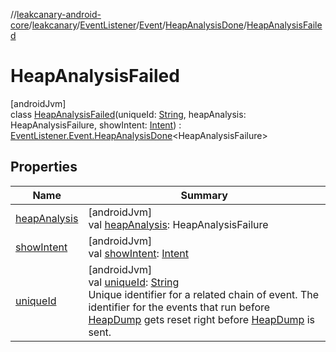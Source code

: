 //[leakcanary-android-core](../../../../../../index.md)/[leakcanary](../../../../index.md)/[EventListener](../../../index.md)/[Event](../../index.md)/[HeapAnalysisDone](../index.md)/[HeapAnalysisFailed](index.md)

# HeapAnalysisFailed

[androidJvm]\
class [HeapAnalysisFailed](index.md)(uniqueId: [String](https://kotlinlang.org/api/latest/jvm/stdlib/kotlin/-string/index.html), heapAnalysis: HeapAnalysisFailure, showIntent: [Intent](https://developer.android.com/reference/kotlin/android/content/Intent.html)) : [EventListener.Event.HeapAnalysisDone](../index.md)&lt;HeapAnalysisFailure&gt;

## Properties

| Name | Summary |
|---|---|
| [heapAnalysis](../heap-analysis.md) | [androidJvm]<br>val [heapAnalysis](../heap-analysis.md): HeapAnalysisFailure |
| [showIntent](../show-intent.md) | [androidJvm]<br>val [showIntent](../show-intent.md): [Intent](https://developer.android.com/reference/kotlin/android/content/Intent.html) |
| [uniqueId](../../unique-id.md) | [androidJvm]<br>val [uniqueId](../../unique-id.md): [String](https://kotlinlang.org/api/latest/jvm/stdlib/kotlin/-string/index.html)<br>Unique identifier for a related chain of event. The identifier for the events that run before [HeapDump](../../-heap-dump/index.md) gets reset right before [HeapDump](../../-heap-dump/index.md) is sent. |
